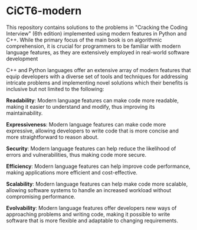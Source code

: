 # CiCT6-modern

This repository contains solutions to the problems in "Cracking the Coding Interview" (6th edition) implemented using modern features in Python and C++. While the primary focus of the main book is on algorithmic comprehension, it is crucial for programmers to be familiar with modern language features, as they are extensively employed in real-world software development

C++ and Python languages offer an extensive array of modern features that equip developers with a diverse set of tools and techniques for addressing intricate problems and implementing novel solutions which their benefits is inclusive but not limited to the following:

**Readability**: Modern language features can make code more readable, making it easier to understand and modify, thus improving its maintainability.

**Expressiveness**: Modern language features can make code more expressive, allowing developers to write code that is more concise and more straightforward to reason about.

**Security**: Modern language features can help reduce the likelihood of errors and vulnerabilities, thus making code more secure.

**Efficiency**: Modern language features can help improve code performance, making applications more efficient and cost-effective.

**Scalability**: Modern language features can help make code more scalable, allowing software systems to handle an increased workload without compromising performance.

**Evolvability**: Modern language features offer developers new ways of approaching problems and writing code, making it possible to write software that is more flexible and adaptable to changing requirements.
